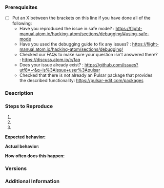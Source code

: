 <!--
Have you read Pulsar's Code of Conduct? By filing an Issue, you are expected to comply with it, including treating everyone with respect: https://github.com/pulsar-edit/.github/blob/master/CODE_OF_CONDUCT.md
Do you want to ask a question? Are you looking for support? The Pulsar Discussion tab is the best place for getting support: https://github.com/orgs/pulsar-edit/discussions
-->

### Prerequisites

* [ ] Put an X between the brackets on this line if you have done all of the following:
    * Have you reproduced the issue in safe mode? : <https://flight-manual.atom.io/hacking-atom/sections/debugging/#using-safe-mode>
    * Have you used the debugging guide to fix any issues? : <https://flight-manual.atom.io/hacking-atom/sections/debugging/>
    * Checked our FAQs to make sure your question isn't answered there? : <https://discuss.atom.io/c/faq>
    * Does your issue already exist? : <https://github.com/issues?utf8=✓&q=is%3Aissue+user%3Apulsar>
    * Checked that there is not already an Pulsar package that provides the described functionality: <https://pulsar-edit.com/packages>

### Description

<!-- Description of the issue -->

### Steps to Reproduce

1. <!-- First Step -->
2. <!-- Second Step -->
3. <!-- and so on… -->

**Expected behavior:**

<!-- What you expect to happen -->

**Actual behavior:**

<!-- What actually happens -->

**How often does this happen:**

<!-- What percentage of the time does it occur? -->

### Versions

<!-- You can get this information from copy and pasting the output of `pulsar --version` and `apm --version` from the command line. Also, please include the OS and what version of the OS you're running. -->

### Additional Information

<!-- Any additional information, configuration or data that might be necessary to reproduce the issue. -->
